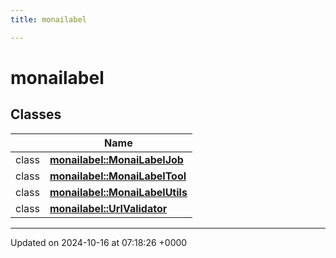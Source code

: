 ```yaml
---
title: monailabel

---
```


# monailabel



## Classes

|                | Name           |
| -------------- | -------------- |
| class | **[monailabel::MonaiLabelJob](../Classes/classmonailabel_1_1MonaiLabelJob.md)**  |
| class | **[monailabel::MonaiLabelTool](../Classes/classmonailabel_1_1MonaiLabelTool.md)**  |
| class | **[monailabel::MonaiLabelUtils](../Classes/classmonailabel_1_1MonaiLabelUtils.md)**  |
| class | **[monailabel::UrlValidator](../Classes/classmonailabel_1_1UrlValidator.md)**  |






-------------------------------

Updated on 2024-10-16 at 07:18:26 +0000